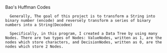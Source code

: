 Bao's Huffman Codes

      Generally, The goal of this project is to transform a String into binary number (encode) and reversely transform a series of binary numbers into a String(Decodee)

      Specifically, in this program, I created a Data Tree by using many Nodes. There are two types of Nodes: ValueNodes, written as 1, are the nodes which store characters, and DecisionNodes, written as 0, are the nodes which store 2 Nodes.  

